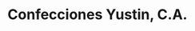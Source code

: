 ---
title: "Confecciones Yustin, C.A."
url: /ciudad-guayana/confecciones-yustin-c-a/
shop: Schneiderei
---